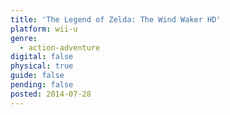 ```yaml
---
title: 'The Legend of Zelda: The Wind Waker HD'
platform: wii-u
genre:
  - action-adventure
digital: false
physical: true
guide: false
pending: false
posted: 2014-07-28
---
```

